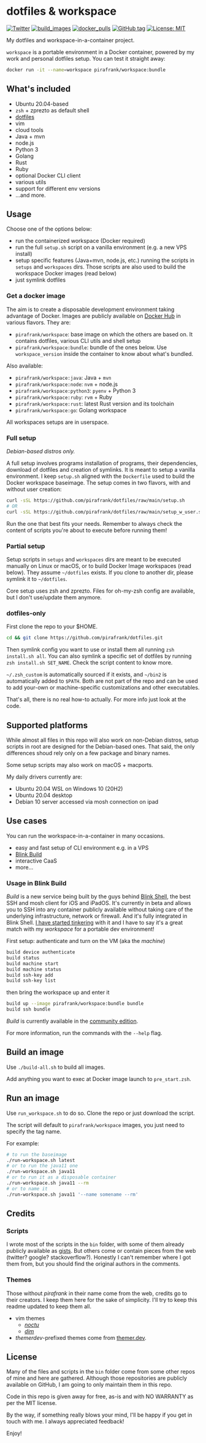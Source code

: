 # dotfiles & workspace

[![Twitter](https://img.shields.io/twitter/url/https/twitter.com/pirafrank.svg?style=social&label=Follow%20%40pirafrank)](https://twitter.com/pirafrank)
[![build_images](https://github.com/pirafrank/dotfiles/actions/workflows/docker.yml/badge.svg)](https://github.com/pirafrank/dotfiles/actions/workflows/docker.yml)
[![docker_pulls](https://img.shields.io/docker/pulls/pirafrank/workspace.svg)](https://hub.docker.com/repository/docker/pirafrank/workspace)
[![GitHub tag](https://img.shields.io/github/tag/pirafrank/dotfiles?include_prereleases=&sort=semver&color=blue)](https://github.com/pirafrank/dotfiles/releases/)
[![License: MIT](https://img.shields.io/badge/License-MIT-blue.svg)](https://github.com/pirafrank/dotfiles/blob/main/LICENSE.md)

My dotfiles and workspace-in-a-container project.

`workspace` is a portable environment in a Docker container, powered by my work and personal dotfiles setup. You can test it straight away:

```sh
docker run -it --name=workspace pirafrank/workspace:bundle
```

## What's included

- Ubuntu 20.04-based
- `zsh` + zprezto as default shell
- [dotfiles](https://github.com/pirafrank/dotfiles)
- vim
- cloud tools
- Java + mvn
- node.js
- Python 3
- Golang
- Rust
- Ruby
- optional Docker CLI client
- various utils
- support for different env versions
- ...and more.

## Usage

Choose one of the options below:

- run the containerized workspace (Docker required)
- run the full `setup.sh` script on a vanilla environment (e.g. a new VPS install)
- setup specific features (Java+mvn, node.js, etc.) running the scripts in `setups` and `workspaces` dirs. Those scripts are also used to build the workspace Docker images (read below)
- just symlink dotfiles

### Get a docker image

The aim is to create a disposable development environment taking advantage of Docker. Images are publicly available on [Docker Hub](https://hub.docker.com/r/pirafrank/workspace) in various flavors. They are:

- `pirafrank/workspace`: base image on which the others are based on. It contains dotfiles, various CLI utils and shell setup
- `pirafrank/workspace:bundle`: bundle of the ones below. Use `workspace_version` inside the container to know about what's bundled.

Also available:

- `pirafrank/workspace:java`: Java + `mvn`
- `pirafrank/workspace:node`: `nvm` + node.js
- `pirafrank/workspace:python3`: `pyenv` + Python 3
- `pirafrank/workspace:ruby`: `rvm` + Ruby
- `pirafrank/workspace:rust`: latest Rust version and its toolchain
- `pirafrank/workspace:go`: Golang workspace

All workspaces setups are in userspace.

### Full setup

*Debian-based distros only.*

A full setup involves programs installation of programs, their dependencies, download of dotfiles and creation of symlinks. It is meant to setup a vanilla environment. I keep `setup.sh` aligned with the `Dockerfile` used to build the Docker workspace baseimage. The setup comes in two flavors, with and without user creation:

```sh
curl -sSL https://github.com/pirafrank/dotfiles/raw/main/setup.sh
# OR
curl -sSL https://github.com/pirafrank/dotfiles/raw/main/setup_w_user.sh
```

Run the one that best fits your needs. Remember to always check the content of scripts you're about to execute before running them!

### Partial setup

Setup scripts in `setups` and `workspaces` dirs are meant to be executed manually on Linux or macOS, or to build Docker Image workspaces (read below). They assume `~/dotfiles` exists. If you clone to another dir, please symlink it to `~/dotfiles`.

Core setup uses zsh and zprezto. Files for oh-my-zsh config are available, but I don't use/update them anymore.

### dotfiles-only

First clone the repo to your $HOME.

```sh
cd && git clone https://github.com/pirafrank/dotfiles.git
```

Then symlink config you want to use or install them all running `zsh install.sh all`. You can also symlink a specific set of dotfiles by running `zsh install.sh SET_NAME`. Check the script content to know more.

`~/.zsh_custom` is automatically sourced if it exists, and `~/bin2` is automatically added to `$PATH`. Both are not part of the repo and can be used to add your-own or machine-specific customizations and other executables.

That's all, there is no real how-to actually. For more info just look at the code.

## Supported platforms

While almost all files in this repo will also work on non-Debian distros, setup scripts in root are designed for the Debian-based ones. That said, the only differences shoud rely only on a few package and binary names.

Some setup scripts may also work on macOS + macports.

My daily drivers currently are:

- Ubuntu 20.04 WSL on Windows 10 (20H2)
- Ubuntu 20.04 desktop
- Debian 10 server accessed via mosh connection on ipad

## Use cases

You can run the workspace-in-a-container in many occasions.

- easy and fast setup of CLI environment e.g. in a VPS
- [Blink Build](https://beta.blink.build/)
- interactive CaaS
- more...

### Usage in Blink Build

*Build* is a new service being built by the guys behind [Blink Shell](https://twitter.com/BlinkShell/), the best SSH and mosh client for iOS and iPadOS. It's currently in beta and allows you to SSH into any container publicly available without taking care of the underlying infrastructure, network or firewall. And it's fully integrated in Blink Shell. [I have started tinkering](https://twitter.com/pirafrank/status/1423633599459471361) with it and I have to say it's a great match with my *workspace* for a portable dev environment!

First setup: authenticate and turn on the VM (aka the *machine*)

```sh
build device authenticate
build status
build machine start
build machine status
build ssh-key add
build ssh-key list
```

then bring the workspace up and enter it

```sh
build up --image pirafrank/workspace:bundle bundle
build ssh bundle
```

*Build* is currently available in the [community edition](https://community.blink.sh/).

For more information, run the commands with the `--help` flag.

## Build an image

Use `./build-all.sh` to build all images.

Add anything you want to exec at Docker image launch to `pre_start.zsh`.

## Run an image

Use `run_workspace.sh` to do so. Clone the repo or just download the script.

The script will default to `pirafrank/workspace` images, you just need to specify the tag name.

For example:

```sh
# to run the baseimage
./run-workspace.sh latest
# or to run the java11 one
./run-workspace.sh java11
# or to run it as a disposable container
./run-workspace.sh java11 --rm
# or to name it
./run-workspace.sh java11 '--name somename --rm'
```

## Credits

### Scripts

I wrote most of the scripts in the `bin` folder, with some of them already publicly available as [gists](https://gist.github.com/pirafrank). But others come or contain pieces from the web (twitter? google? stackoverflow?). Honestly I can't remember where I got them from, but you should find the original authors in the comments.

### Themes

Those without *pirafrank* in their name come from the web, credits go to their creators. I keep them here for the sake of simplicity. I'll try to keep this readme updated to keep them all.

- vim themes
  - [*noctu*](https://github.com/noahfrederick/vim-noctu)
  - [*dim*](https://github.com/jeffkreeftmeijer/vim-dim)
- *themerdev*-prefixed themes come from [themer.dev](https://themer.dev/).

## License

Many of the files and scripts in the `bin` folder come from some other repos of mine and here are gathered. Although those repositories are publicly available on GitHub, I am going to only maintain them in this repo.

Code in this repo is given away for free, as-is and with NO WARRANTY as per the MIT license.

By the way, if something really blows your mind, I'll be happy if you get in touch with me. I always appreciated feedback!

Enjoy!
